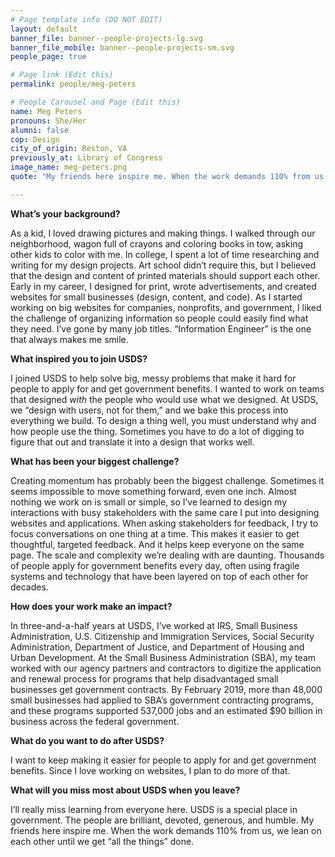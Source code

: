 ```yaml
---
# Page template info (DO NOT EDIT)
layout: default
banner_file: banner--people-projects-lg.svg
banner_file_mobile: banner--people-projects-sm.svg
people_page: true

# Page link (Edit this)
permalink: people/meg-peters

# People Carousel and Page (Edit this)
name: Meg Peters
pronouns: She/Her
alumni: false
cop: Design
city_of_origin: Reston, VA
previously_at: Library of Congress
image_name: meg-peters.png
quote: "My friends here inspire me. When the work demands 110% from us, we lean on each other until we get “all the things” done."

---
```


**What’s your background?**

As a kid, I loved drawing pictures and making things. I walked through our neighborhood, wagon full of crayons and coloring books in tow, asking other kids to color with me. In college, I spent a lot of time researching and writing for my design projects. Art school didn’t require this, but I believed that the design and content of printed materials should support each other. Early in my career, I designed for print, wrote advertisements, and created websites for small businesses (design, content, and code). As I started working on big websites for companies, nonprofits, and government, I liked the challenge of organizing information so people could easily find what they need. I’ve gone by many job titles. “Information Engineer” is the one that always makes me smile.

**What inspired you to join USDS?**

I joined USDS to help solve big, messy problems that make it hard for people to apply for and get government benefits. I wanted to work on teams that designed _with_ the people who would use what we designed. At USDS, we “design with users, not for them,” and we bake this process into everything we build. To design a thing well, you must understand why and how people use the thing. Sometimes you have to do a lot of digging to figure that out and translate it into a design that works well.

**What has been your biggest challenge?**

Creating momentum has probably been the biggest challenge. Sometimes it seems impossible to move something forward, even one inch. Almost nothing we work on is small or simple, so I’ve learned to design my interactions with busy stakeholders with the same care I put into designing websites and applications. When asking stakeholders for feedback, I try to focus conversations on one thing at a time. This makes it easier to get thoughtful, targeted feedback. And it helps keep everyone on the same page. The scale and complexity we’re dealing with are daunting. Thousands of people apply for government benefits every day, often using fragile systems and technology that have been layered on top of each other for decades.

**How does your work make an impact?**

In three-and-a-half years at USDS, I’ve worked at IRS, Small Business Administration, U.S. Citizenship and Immigration Services, Social Security Administration, Department of Justice, and Department of Housing and Urban Development. At the Small Business Administration (SBA), my team worked with our agency partners and contractors to digitize the application and renewal process for programs that help disadvantaged small businesses get government contracts. By February 2019, more than 48,000 small businesses had applied to SBA’s government contracting programs, and these programs supported 537,000 jobs and an estimated $90 billion in business across the federal government.

**What do you want to do after USDS?**

I want to keep making it easier for people to apply for and get government benefits. Since I love working on websites, I plan to do more of that.

**What will you miss most about USDS when you leave?**

I’ll really miss learning from everyone here. USDS is a special place in government. The people are brilliant, devoted, generous, and humble. My friends here inspire me. When the work demands 110% from us, we lean on each other until we get “all the things” done.
